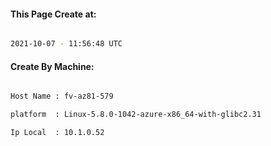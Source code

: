 
   
#### This Page Create at:

```bash

2021-10-07 - 11:56:48 UTC

```

#### Create By Machine:

```bash

Host Name : fv-az81-579

platform  : Linux-5.8.0-1042-azure-x86_64-with-glibc2.31

Ip Local  : 10.1.0.52

```

